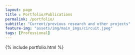 ```yaml
--- 
layout: page
title : Portfolio/Publications
permalink: /portfolio/
subtitle: "Current/previous research and other projects" 
feature-img: "assets/img/main_imgs/circuit.jpeg"
tags: [Professional]
---
```


{% include portfolio.html %}

